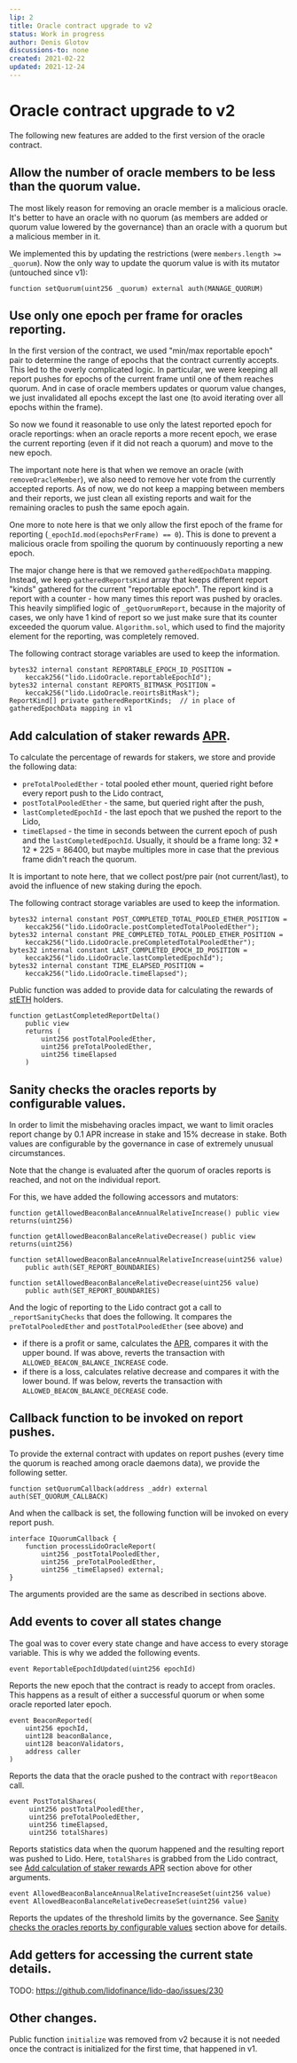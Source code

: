 ```yaml
---
lip: 2
title: Oracle contract upgrade to v2
status: Work in progress
author: Denis Glotov
discussions-to: none
created: 2021-02-22
updated: 2021-12-24
---
```


# Oracle contract upgrade to v2

The following new features are added to the first version of the oracle contract.


## Allow the number of oracle members to be less than the quorum value.

The most likely reason for removing an oracle member is a malicious oracle. It's better to have an
oracle with no quorum (as members are added or quorum value lowered by the governance) than an
oracle with a quorum but a malicious member in it.

We implemented this by updating the restrictions (were `members.length >= _quorum`). Now the only
way to update the quorum value is with its mutator (untouched since v1):

    function setQuorum(uint256 _quorum) external auth(MANAGE_QUORUM)


## Use only one epoch per frame for oracles reporting.

In the first version of the contract, we used "min/max reportable epoch" pair to determine the range
of epochs that the contract currently accepts. This led to the overly complicated logic. In
particular, we were keeping all report pushes for epochs of the current frame until one of them
reaches quorum. And in case of oracle members updates or quorum value changes, we just invalidated
all epochs except the last one (to avoid iterating over all epochs within the frame).

So now we found it reasonable to use only the latest reported epoch for oracle reportings: when an
oracle reports a more recent epoch, we erase the current reporting (even if it did not reach a
quorum) and move to the new epoch.

The important note here is that when we remove an oracle (with `removeOracleMember`), we also need
to remove her vote from the currently accepted reports. As of now, we do not keep a mapping between
members and their reports, we just clean all existing reports and wait for the remaining oracles to
push the same epoch again.

One more to note here is that we only allow the first epoch of the frame for reporting
(`_epochId.mod(epochsPerFrame) == 0`). This is done to prevent a malicious oracle from spoiling the
quorum by continuously reporting a new epoch.

The major change here is that we removed `gatheredEpochData` mapping. Instead, we keep
`gatheredReportsKind` array that keeps different report "kinds" gathered for the current "reportable
epoch". The report kind is a report with a counter - how many times this report was pushed by
oracles. This heavily simplified logic of `_getQuorumReport`, because in the majority of cases, we
only have 1 kind of report so we just make sure that its counter exceeded the quorum value.
`Algorithm.sol`, which used to find the majority element for the reporting, was completely removed.

The following contract storage variables are used to keep the information.

    bytes32 internal constant REPORTABLE_EPOCH_ID_POSITION =
        keccak256("lido.LidoOracle.reportableEpochId");
    bytes32 internal constant REPORTS_BITMASK_POSITION =
        keccak256("lido.LidoOracle.reoirtsBitMask");
    ReportKind[] private gatheredReportKinds;  // in place of gatheredEpochData mapping in v1


## Add calculation of staker rewards [APR][1].

To calculate the percentage of rewards for stakers, we store and provide the following data:

* `preTotalPooledEther` - total pooled ether mount, queried right before every report push to the
  Lido contract,
* `postTotalPooledEther` - the same, but queried right after the push,
* `lastCompletedEpochId` - the last epoch that we pushed the report to the Lido,
* `timeElapsed` - the time in seconds between the current epoch of push and the
  `lastCompletedEpochId`. Usually, it should be a frame long: 32 * 12 * 225 = 86400, but maybe
  multiples more in case that the previous frame didn't reach the quorum.

It is important to note here, that we collect post/pre pair (not current/last), to avoid the
influence of new staking during the epoch.

The following contract storage variables are used to keep the information.

    bytes32 internal constant POST_COMPLETED_TOTAL_POOLED_ETHER_POSITION =
        keccak256("lido.LidoOracle.postCompletedTotalPooledEther");
    bytes32 internal constant PRE_COMPLETED_TOTAL_POOLED_ETHER_POSITION =
        keccak256("lido.LidoOracle.preCompletedTotalPooledEther");
    bytes32 internal constant LAST_COMPLETED_EPOCH_ID_POSITION =
        keccak256("lido.LidoOracle.lastCompletedEpochId");
    bytes32 internal constant TIME_ELAPSED_POSITION =
        keccak256("lido.LidoOracle.timeElapsed");

Public function was added to provide data for calculating the rewards of [stETH][2] holders.

    function getLastCompletedReportDelta()
        public view
        returns (
            uint256 postTotalPooledEther,
            uint256 preTotalPooledEther,
            uint256 timeElapsed
        )


## Sanity checks the oracles reports by configurable values.

In order to limit the misbehaving oracles impact, we want to limit oracles report change by 0.1 APR
increase in stake and 15% decrease in stake. Both values are configurable by the governance in case of
extremely unusual circumstances.

Note that the change is evaluated after the quorum of oracles reports is reached, and not on the
individual report.

For this, we have added the following accessors and mutators:

    function getAllowedBeaconBalanceAnnualRelativeIncrease() public view returns(uint256)

    function getAllowedBeaconBalanceRelativeDecrease() public view returns(uint256)

    function setAllowedBeaconBalanceAnnualRelativeIncrease(uint256 value)
        public auth(SET_REPORT_BOUNDARIES)

    function setAllowedBeaconBalanceRelativeDecrease(uint256 value)
        public auth(SET_REPORT_BOUNDARIES)

And the logic of reporting to the Lido contract got a call to `_reportSanityChecks` that does the
following. It compares the `preTotalPooledEther` and `postTotalPooledEther` (see above) and

* if there is a profit or same, calculates the [APR][1], compares it with the upper bound. If was above,
  reverts the transaction with `ALLOWED_BEACON_BALANCE_INCREASE` code.
* if there is a loss, calculates relative decrease and compares it with the lower bound. If was
  below, reverts the transaction with `ALLOWED_BEACON_BALANCE_DECREASE` code.


## Callback function to be invoked on report pushes.

To provide the external contract with updates on report pushes (every time the quorum is reached
among oracle daemons data), we provide the following setter.

    function setQuorumCallback(address _addr) external auth(SET_QUORUM_CALLBACK)

And when the callback is set, the following function will be invoked on every report push.

    interface IQuorumCallback {
        function processLidoOracleReport(
            uint256 _postTotalPooledEther,
            uint256 _preTotalPooledEther,
            uint256 _timeElapsed) external;
    }

The arguments provided are the same as described in sections above.


## Add events to cover all states change

The goal was to cover every state change and have access to every storage variable. This is why we
added the following events.

    event ReportableEpochIdUpdated(uint256 epochId)
    
Reports the new epoch that the contract is ready to accept from oracles. This happens as a result of
either a successful quorum or when some oracle reported later epoch.
    
    event BeaconReported(
        uint256 epochId,
        uint128 beaconBalance,
        uint128 beaconValidators,
        address caller
    )
    
Reports the data that the oracle pushed to the contract with `reportBeacon` call.
    
    event PostTotalShares(
         uint256 postTotalPooledEther,
         uint256 preTotalPooledEther,
         uint256 timeElapsed,
         uint256 totalShares)

Reports statistics data when the quorum happened and the resulting report was pushed to Lido. Here,
`totalShares` is grabbed from the Lido contract, see [Add calculation of staker rewards APR][3]
section above for other arguments.
         
    event AllowedBeaconBalanceAnnualRelativeIncreaseSet(uint256 value)
    event AllowedBeaconBalanceRelativeDecreaseSet(uint256 value)

Reports the updates of the threshold limits by the governance. 
See [Sanity checks the oracles reports by configurable values][4] section above for details.


## Add getters for accessing the current state details.

TODO: https://github.com/lidofinance/lido-dao/issues/230


## Other changes.

Public function `initialize` was removed from v2 because it is not needed once the contract is
initialized for the first time, that happened in v1.


[1]: https://en.wikipedia.org/wiki/Annual_percentage_rate
[2]: https://lido.fi/faq
[3]: #add-calculation-of-staker-rewards-apr
[4]: #sanity-checks-the-oracles-reports-by-configurable-values
